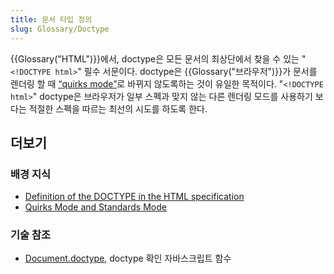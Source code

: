 ```yaml
---
title: 문서 타입 정의
slug: Glossary/Doctype
---
```

{{Glossary("HTML")}}에서, doctype은 모든 문서의 최상단에서 찾을 수 있는 "`<!DOCTYPE html>`" 필수 서문이다. doctype은 {{Glossary("브라우저")}}가 문서를 렌더링 할 때 [“quirks mode”](/ko/docs/Quirks_Mode_and_Standards_Mode)로 바뀌지 않도록하는 것이 유일한 목적이다. "`<!DOCTYPE html>`" doctype은 브라우저가 일부 스펙과 맞지 않는 다른 렌더링 모드를 사용하기 보다는 적절한 스펙을 따르는 최선의 시도를 하도록 한다.

## 더보기

### 배경 지식

- [Definition of the DOCTYPE in the HTML specification](https://html.spec.whatwg.org/multipage/syntax.html#the-doctype)
- [Quirks Mode and Standards Mode](/ko/docs/Quirks_Mode_and_Standards_Mode)

### 기술 참조

- [Document.doctype](/ko/docs/Web/API/Document/doctype), doctype 확인 자바스크립트 함수
